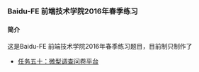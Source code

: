 ### Baidu-FE 前端技术学院2016年春季练习
#### 简介
这是Baidu-FE 前端技术学院2016年春季练习题目，目前制只制作了
* [任务五十：微型调查问卷平台](https://github.com/SimonTart/BaiduIFE-Tasks/tree/gh-pages/micro-survery-platform)
